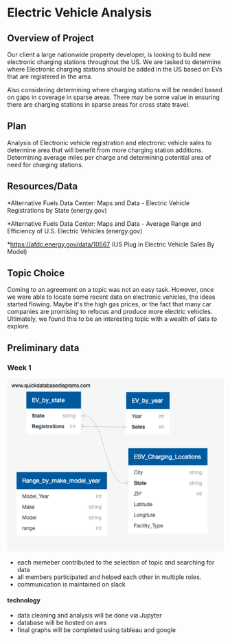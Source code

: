# Electric Vehicle Analysis

## Overview of Project
Our client a large nationwide property developer, is looking to build new electronic charging stations throughout the US.  We are tasked to determine where Electronic charging stations should be added in the US based on EVs that are registered in the area.  

Also considering determining where charging stations will be needed based on gaps in coverage in sparse areas.  There may be some value in ensuring there are charging stations in sparse areas for cross state travel.

## Plan
Analysis of Electronic vehicle registration and electronic vehicle sales to determine area that will benefit from more charging station additions.  Determining average miles per charge and determining potential area of need for charging stations.  


## Resources/Data
*Alternative Fuels Data Center: Maps and Data - Electric Vehicle Registrations by State (energy.gov)

*Alternative Fuels Data Center: Maps and Data - Average Range and Efficiency of U.S. Electric Vehicles (energy.gov)

*https://afdc.energy.gov/data/10567     (US Plug in Electric Vehicle Sales By Model)


## Topic Choice
Coming to an agreement on a topic was not an easy task.  However, once we were able to locate some recent data on electronic vehicles, the ideas started flowing.  Maybe it's the high gas prices, or the fact that many car companies are promising to refocus and produce more electric vehicles.  Ultimately, we found this to be an interesting topic with a wealth of data to explore.


## Preliminary data 
### Week 1
![Prelim](QuickDBD-export.png)  
- each memeber contributed to the selection of topic and searching for data
- all members participated and helped each other in multiple roles.
- communication is maintained on slack  
#### technology
- data cleaning and analysis will be done via Jupyter
- database will be hosted on aws
- final graphs will be completed using tableau and google

